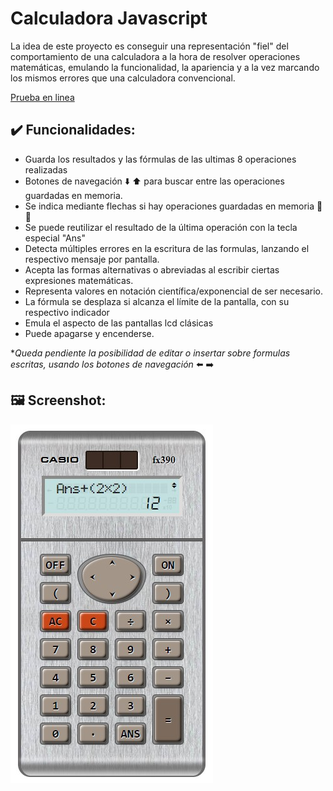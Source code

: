 # Calculadora Javascript

La idea de este proyecto es conseguir una representación "fiel" del comportamiento de una calculadora a la hora de resolver operaciones matemáticas, emulando la funcionalidad, la apariencia y a la vez marcando los mismos errores que una calculadora convencional.

[Prueba en linea](https://erme07.github.io/calculadora/)


## :heavy_check_mark: Funcionalidades:

* Guarda los resultados y las fórmulas de las ultimas 8 operaciones realizadas
* Botones de navegación ⬇️ ⬆️ para buscar entre las operaciones guardadas en memoria.
* Se indica mediante flechas si hay operaciones guardadas en memoria 🔽 🔼
* Se puede reutilizar el resultado de la última operación con la tecla especial "Ans"
* Detecta múltiples errores en la escritura de las formulas, lanzando el respectivo mensaje por pantalla.
* Acepta las formas alternativas o abreviadas al escribir ciertas expresiones matemáticas.
* Representa valores en notación científica/exponencial de ser necesario.
* La fórmula se desplaza si alcanza el límite de la pantalla, con su respectivo indicador
* Emula el aspecto de las pantallas lcd clásicas
* Puede apagarse y encenderse.

**Queda pendiente la posibilidad de editar o insertar sobre formulas escritas, usando los botones de navegación* :arrow_left: :arrow_right:

## :framed_picture: Screenshot:
![Calculadora](Preview.jpg)


